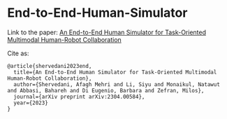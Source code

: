 # End-to-End-Human-Simulator


Link to the paper: [An End-to-End Human Simulator for Task-Oriented Multimodal Human-Robot Collaboration](https://arxiv.org/abs/2304.00584)

Cite as:
```
@article{shervedani2023end,
  title={An End-to-End Human Simulator for Task-Oriented Multimodal Human-Robot Collaboration},
  author={Shervedani, Afagh Mehri and Li, Siyu and Monaikul, Natawut and Abbasi, Bahareh and Di Eugenio, Barbara and Zefran, Milos},
  journal={arXiv preprint arXiv:2304.00584},
  year={2023}
}
```
